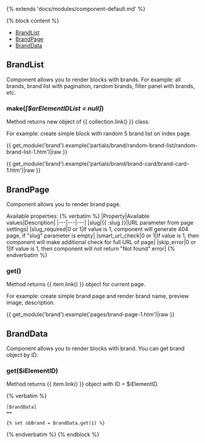 {% extends 'docs/modules/component-default.md' %}

{% block content %}

* [BrandList](#brandlist)
* [BrandPage](#brandpage)
* [BrandData](#branddata)

## BrandList

Component allows you to render blocks with brands. For example: all brands, brand list with pagination,
random brands, filter panel with brands, etc.

### make(_[$arElementIDList = null]_)

Method returns new object of {{ collection.link() }} class.

For example: create simple block with random 5 brand list on index page.

{{ get_module('brand').example('partials/brand/random-brand-list/random-brand-list-1.htm')|raw }}

{{ get_module('brand').example('partials/brand/brand-card/brand-card-1.htm')|raw }}

## BrandPage

Component allows you to render brand page.

Available properties:
{% verbatim %}
|Property|Available values|Description|
|---|---|---|
|slug|{{ :slug }}|URL parameter from page settings|
|slug_required|0 or 1|If value is 1, component will generate 404 page, if "slug" parameter is empty|
|smart_url_check|0 or 1|If value is 1, then component will make additional check for full URL of page|
|skip_error|0 or 1|If value is 1, then component will not return "Not found" error|
{% endverbatim %}

### get()

Method returns {{ item.link() }} object for current page.

For example: create simple brand page and render brand name, preview image, description.

{{ get_module('brand').example('pages/brand-page-1.htm')|raw }}

## BrandData

Component allows you to render blocks with brand. You can get brand object by ID.

### get($iElementID)

Method returns {{ item.link() }} object with ID = $iElementID.

{% verbatim %}
```twig
[BrandData]
==

{% set obBrand = BrandData.get(1) %}
```
{% endverbatim %}
{% endblock %}